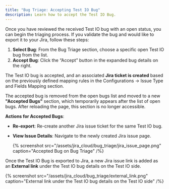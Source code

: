 ```yaml
---
title: "Bug Triage: Accepting Test IO Bug"
description: Learn how to accept the Test IO Bug.
---
```


Once you have reviewed the received Test IO bug with an open status, you can begin the triaging process. If you validate the bug and would like to export it to your Jira, follow these steps:

1. **Select Bug**: From the Bug Triage section, choose a specific open Test IO bug from the list.
2. **Accept Bug**: Click the “Accept” button in the expanded bug details on the right.

The Test IO bug is accepted, and an associated **Jira ticket is created** based on the previously defined mapping rules in the Configurations -> Issue Type and Fields Mapping section.

The accepted bug is removed from the open bugs list and moved to a new **"Accepted Bugs"** section, which temporarily appears after the list of open bugs. After reloading the page, this section is no longer accessible.

**Actions for Accepted Bugs**:

- **Re-export**: Re-create another Jira issue ticket for the same Test IO bug.
- **View Issue Details**: Navigate to the newly created Jira issue page.

  {% screenshot src="/assets/jira_cloud/bug_triage/jira_issue_page.png" caption="Accepted Bug on Bug Triage" /%}

Once the Test IO Bug is exported to Jira, a new Jira issue link is added as an **External link** under the Test IO bug details on the Test IO side.

{% screenshot src="/assets/jira_cloud/bug_triage/external_link.png" caption="External link under the Test IO bug details on the Test IO side" /%}

